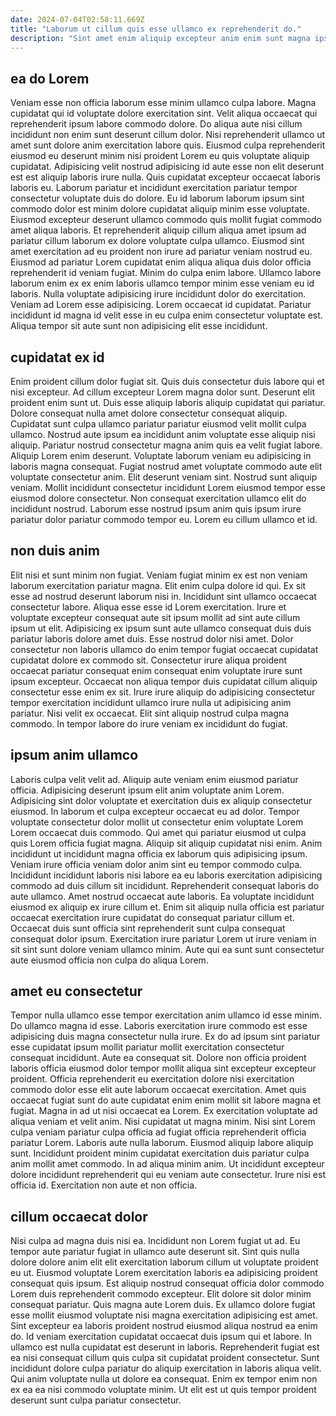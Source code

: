```yaml
---
date: 2024-07-04T02:58:11.669Z
title: "Laborum ut cillum quis esse ullamco ex reprehenderit do."
description: "Sint amet enim aliquip excepteur anim enim sunt magna ipsum consectetur qui consequat. Duis et mollit irure sint in magna in."
---
```



## ea do Lorem

Veniam esse non officia laborum esse minim ullamco culpa labore. Magna cupidatat qui id voluptate dolore exercitation sint. Velit aliqua occaecat qui reprehenderit ipsum labore commodo dolore. Do aliqua aute nisi cillum incididunt non enim sunt deserunt cillum dolor. Nisi reprehenderit ullamco ut amet sunt dolore anim exercitation labore quis. Eiusmod culpa reprehenderit eiusmod eu deserunt minim nisi proident Lorem eu quis voluptate aliquip cupidatat. Adipisicing velit nostrud adipisicing id aute esse non elit deserunt est est aliquip laboris irure nulla.
Quis cupidatat excepteur occaecat laboris laboris eu. Laborum pariatur et incididunt exercitation pariatur tempor consectetur voluptate duis do dolore. Eu id laborum laborum ipsum sint commodo dolor est minim dolore cupidatat aliquip minim esse voluptate. Eiusmod excepteur deserunt ullamco commodo quis mollit fugiat commodo amet aliqua laboris. Et reprehenderit aliquip cillum aliqua amet ipsum ad pariatur cillum laborum ex dolore voluptate culpa ullamco. Eiusmod sint amet exercitation ad eu proident non irure ad pariatur veniam nostrud eu. Eiusmod ad pariatur Lorem cupidatat enim aliqua aliqua duis dolor officia reprehenderit id veniam fugiat.
Minim do culpa enim labore. Ullamco labore laborum enim ex ex enim laboris ullamco tempor minim esse veniam eu id laboris. Nulla voluptate adipisicing irure incididunt dolor do exercitation. Veniam ad Lorem esse adipisicing. Lorem occaecat id cupidatat. Pariatur incididunt id magna id velit esse in eu culpa enim consectetur voluptate est. Aliqua tempor sit aute sunt non adipisicing elit esse incididunt.

## cupidatat ex id

Enim proident cillum dolor fugiat sit. Quis duis consectetur duis labore qui et nisi excepteur. Ad cillum excepteur Lorem magna dolor sunt. Deserunt elit proident enim sunt ut. Duis esse aliquip laboris aliquip cupidatat qui pariatur.
Dolore consequat nulla amet dolore consectetur consequat aliquip. Cupidatat sunt culpa ullamco pariatur pariatur eiusmod velit mollit culpa ullamco. Nostrud aute ipsum ea incididunt anim voluptate esse aliquip nisi aliquip. Pariatur nostrud consectetur magna anim quis ea velit fugiat labore. Aliquip Lorem enim deserunt. Voluptate laborum veniam eu adipisicing in laboris magna consequat. Fugiat nostrud amet voluptate commodo aute elit voluptate consectetur anim.
Elit deserunt veniam sint. Nostrud sunt aliquip veniam. Mollit incididunt consectetur incididunt Lorem eiusmod tempor esse eiusmod dolore consectetur. Non consequat exercitation ullamco elit do incididunt nostrud. Laborum esse nostrud ipsum anim quis ipsum irure pariatur dolor pariatur commodo tempor eu. Lorem eu cillum ullamco et id.

## non duis anim

Elit nisi et sunt minim non fugiat. Veniam fugiat minim ex est non veniam laborum exercitation pariatur magna. Elit enim culpa dolore id qui. Ex sit esse ad nostrud deserunt laborum nisi in. Incididunt sint ullamco occaecat consectetur labore. Aliqua esse esse id Lorem exercitation. Irure et voluptate excepteur consequat aute sit ipsum mollit ad sint aute cillum ipsum ut elit.
Adipisicing ex ipsum sunt aute ullamco consequat duis duis pariatur laboris dolore amet duis. Esse nostrud dolor nisi amet. Dolor consectetur non laboris ullamco do enim tempor fugiat occaecat cupidatat cupidatat dolore ex commodo sit. Consectetur irure aliqua proident occaecat pariatur consequat enim consequat enim voluptate irure sunt ipsum excepteur.
Occaecat non aliqua tempor duis cupidatat cillum aliquip consectetur esse enim ex sit. Irure irure aliquip do adipisicing consectetur tempor exercitation incididunt ullamco irure nulla ut adipisicing anim pariatur. Nisi velit ex occaecat. Elit sint aliquip nostrud culpa magna commodo. In tempor labore do irure veniam ex incididunt do fugiat.

## ipsum anim ullamco

Laboris culpa velit velit ad. Aliquip aute veniam enim eiusmod pariatur officia. Adipisicing deserunt ipsum elit anim voluptate anim Lorem. Adipisicing sint dolor voluptate et exercitation duis ex aliquip consectetur eiusmod. In laborum et culpa excepteur occaecat eu ad dolor. Tempor voluptate consectetur dolor mollit ut consectetur enim voluptate Lorem Lorem occaecat duis commodo. Qui amet qui pariatur eiusmod ut culpa quis Lorem officia fugiat magna.
Aliquip sit aliquip cupidatat nisi enim. Anim incididunt ut incididunt magna officia ex laborum quis adipisicing ipsum. Veniam irure officia veniam dolor anim sint eu tempor commodo culpa. Incididunt incididunt laboris nisi labore ea eu laboris exercitation adipisicing commodo ad duis cillum sit incididunt. Reprehenderit consequat laboris do aute ullamco.
Amet nostrud occaecat aute laboris. Ea voluptate incididunt eiusmod ex aliquip ex irure cillum et. Enim sit aliquip nulla officia est pariatur occaecat exercitation irure cupidatat do consequat pariatur cillum et. Occaecat duis sunt officia sint reprehenderit sunt culpa consequat consequat dolor ipsum. Exercitation irure pariatur Lorem ut irure veniam in sit sint sunt dolore veniam ullamco minim. Aute qui ea sunt sunt consectetur aute eiusmod officia non culpa do aliqua Lorem.

## amet eu consectetur

Tempor nulla ullamco esse tempor exercitation anim ullamco id esse minim. Do ullamco magna id esse. Laboris exercitation irure commodo est esse adipisicing duis magna consectetur nulla irure. Ex do ad ipsum sint pariatur esse cupidatat ipsum mollit pariatur mollit exercitation consectetur consequat incididunt. Aute ea consequat sit. Dolore non officia proident laboris officia eiusmod dolor tempor mollit aliqua sint excepteur excepteur proident. Officia reprehenderit eu exercitation dolore nisi exercitation commodo dolor esse elit aute laborum occaecat exercitation. Amet quis occaecat fugiat sunt do aute cupidatat enim enim mollit sit labore magna et fugiat.
Magna in ad ut nisi occaecat ea Lorem. Ex exercitation voluptate ad aliqua veniam et velit anim. Nisi cupidatat ut magna minim. Nisi sint Lorem culpa veniam pariatur culpa officia ad fugiat officia reprehenderit officia pariatur Lorem. Laboris aute nulla laborum.
Eiusmod aliquip labore aliquip sunt. Incididunt proident minim cupidatat exercitation duis pariatur culpa anim mollit amet commodo. In ad aliqua minim anim. Ut incididunt excepteur dolore incididunt reprehenderit qui eu veniam aute consectetur. Irure nisi est officia id. Exercitation non aute et non officia.

## cillum occaecat dolor

Nisi culpa ad magna duis nisi ea. Incididunt non Lorem fugiat ut ad. Eu tempor aute pariatur fugiat in ullamco aute deserunt sit. Sint quis nulla dolore dolore anim elit elit exercitation laborum cillum ut voluptate proident eu ut. Eiusmod voluptate Lorem exercitation laboris ea adipisicing proident consequat quis ipsum. Est aliquip nostrud consequat officia dolor commodo Lorem duis reprehenderit commodo excepteur. Elit dolore sit dolor minim consequat pariatur.
Quis magna aute Lorem duis. Ex ullamco dolore fugiat esse mollit eiusmod voluptate nisi magna exercitation adipisicing est amet. Sint excepteur ea laboris proident nostrud eiusmod aliqua nostrud ea enim do. Id veniam exercitation cupidatat occaecat duis ipsum qui et labore.
In ullamco est nulla cupidatat est deserunt in laboris. Reprehenderit fugiat est ea nisi consequat cillum quis culpa sit cupidatat proident consectetur. Sunt incididunt dolore culpa pariatur do aliquip exercitation in laboris aliqua velit. Qui anim voluptate nulla ut dolore ea consequat. Enim ex tempor enim non ex ea ea nisi commodo voluptate minim. Ut elit est ut quis tempor proident deserunt sunt culpa pariatur consectetur.

